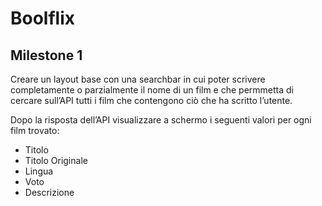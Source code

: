 # Boolflix

## Milestone 1
Creare un layout base con una searchbar in cui poter scrivere completamente o parzialmente il nome di un film e che permmetta di cercare sull’API tutti i film che contengono ciò che ha scritto l’utente.

Dopo la risposta dell’API visualizzare a schermo i seguenti valori per ogni film trovato: 
- Titolo
- Titolo Originale
- Lingua
- Voto
- Descrizione



